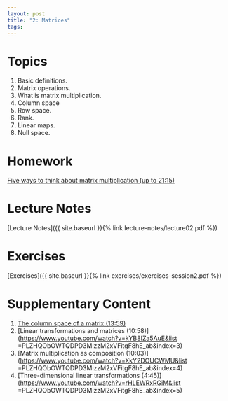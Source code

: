 ```yaml
---
layout: post
title: "2: Matrices"
tags:
---
```


# Topics

1. Basic definitions.
2. Matrix operations.
3. What is matrix multiplication.
4. Column space
5. Row space.
6. Rank.
7. Linear maps.
8. Null space.

# Homework

[Five ways to think about matrix multiplication (up to 21:15)](https://www.youtube.com/watch?v=FX4C-JpTFgY)

# Lecture Notes

[Lecture Notes]({{ site.baseurl }}{% link lecture-notes/lecture02.pdf %})

# Exercises

[Exercises]({{ site.baseurl }}{% link exercises/exercises-session2.pdf %})

# Supplementary Content

<!-- 1. [Last year's notes](https://drive.google.com/file/d/1Sp8ip3BFgJUh2H6JmaOaHgtpMwUbBnqT/view?usp
=sharing) -->
1. [The column space of a matrix (13:59)](https://www.youtube.com/watch?v=azzrfdysfI0)
2. [Linear transformations and matrices (10:58)](https://www.youtube.com/watch?v=kYB8IZa5AuE&list
=PLZHQObOWTQDPD3MizzM2xVFitgF8hE_ab&index=3)
3. [Matrix multiplication as composition (10:03)](https://www.youtube.com/watch?v=XkY2DOUCWMU&list
=PLZHQObOWTQDPD3MizzM2xVFitgF8hE_ab&index=4)
4. [Three-dimensional linear transformations (4:45)](https://www.youtube.com/watch?v=rHLEWRxRGiM&list
=PLZHQObOWTQDPD3MizzM2xVFitgF8hE_ab&index=5)
